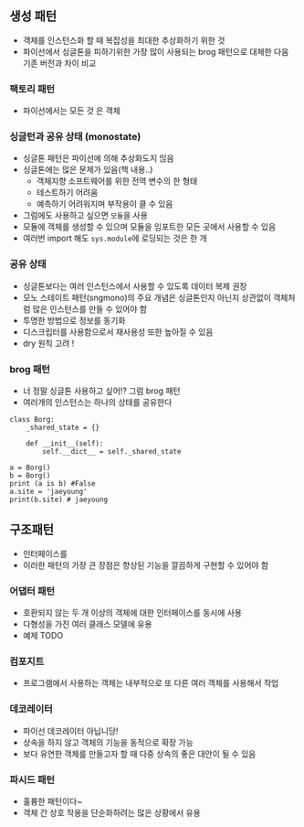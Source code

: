 ## 생성 패턴
- 객체를 인스턴스화 할 때 복잡성을 최대한 추상화하기 위한 것
- 파이선에서 싱글톤을 피하기위한 가장 많이 사용되는 brog 패턴으로 대체한 다음 기존 버전과 차이 비교

### 팩토리 패턴
- 파이선에서는 모든 것 은 객체

### 싱글턴과 공유 상태 (monostate)
- 싱글톤 패턴은 파이선에 의해 추상화도지 읺음
- 싱글톤에는 많은 문제가 있음(책 내용..)
  - 객체지향 소프트웨어를 위한 전역 변수의 한 형태
  - 테스트하기 어려움 
  - 예측하기 어려워지며 부작용이 클 수 있음
- 그럼에도 사용하고 싶으면 `모듈`을 사용
- 모듈에 객체를 생성할 수 있으며 모듈을 임포트한 모든 곳에서 사용할 수 있음
- 여러번 import 해도 `sys.module`에 로딩되는 것은 한 개

### 공유 상태
- 싱글톤보다는 여러 인스턴스에서 사용할 수 있도록 데이터 복제 권장
- 모노 스테이트 패턴(sngmono)의 주요 개념은 싱글톤인지 아닌지 상관없이 객체처럼 많은 인스턴스를 만들 수 있어야 함
- 투명한 방법으로 정보를 동기화
- 디스크립터를 사용함으로서 재사용성 또한 높아질 수 있음
- dry 원칙 고려 !

### brog 패턴
- 너 정말 싱글톤 사용하고 싶어!? 그럼 brog 패턴
- 여러개의 인스턴스는 하나의 상태를 공유한다
```python3
class Borg:
    _shared_state = {}

    def __init__(self):
        self.__dict__ = self._shared_state

a = Borg()
b = Borg()
print (a is b) #False
a.site = 'jaeyoung'
print(b.site) # jaeyoung
```

## 구조패턴
- 인터페이스를 
- 이러한 패턴의 가장 큰 장점은 향상된 기능을 깔끔하게 구현할 수 있어야 함

### 어댑터 패턴
- 호환되지 않는 두 개 이상의 객체에 대한 인터페이스를 동시에 사용
- 다형성을 가진 여러 클래스 모델에 유용
- 예제 TODO

### 컴포지트
- 프로그램에서 사용하는 객체는 내부적으로 또 다른 여러 객체를 사용해서 작업

### 데코레이터
- 파이선 데코레이터 아닙니당!
- 상속을 하지 않고 객체의 기능을 동적으로 확장 가능
- 보다 유연한 객체를 만들고자 할 때 다중 상속의 좋은 대안이 될 수 있음

### 파시드 패턴
- 훌륭한 패턴이다~
- 객체 간 상호 작용을 단순화하려는 많은 상황에서 유용
